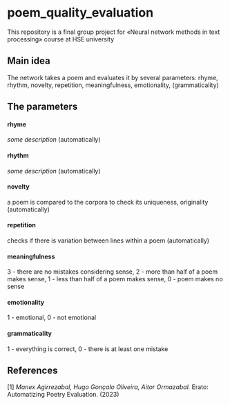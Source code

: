 # poem_quality_evaluation
This repository is a final group project for «Neural network methods in text processing» course at HSE university

## Main idea
The network takes a poem and evaluates it by several parameters: rhyme, rhythm, novelty, repetition, meaningfulness, emotionality, (grammaticality)

## The parameters
#### rhyme
*some description* (automatically)
#### rhythm
*some description* (automatically)
#### novelty
a poem is compared to the corpora to check its uniqueness, originality (automatically)
#### repetition
checks if there is variation between lines within a poem (automatically)
#### meaningfulness
3 - there are no mistakes considering sense, 2 - more than half of a poem makes sense, 1 - less than half of a poem makes sense, 0 - poem makes no sense
#### emotionality
1 - emotional, 0 - not emotional
#### grammaticality
1 - everything is correct, 0 - there is at least one mistake
## References
[1] *Manex Agirrezabal, Hugo Gonçalo Oliveira, Aitor Ormazabal.* Erato: Automatizing Poetry Evaluation. (2023)
